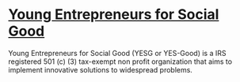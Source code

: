 # [Young Entrepreneurs for Social Good](http://yesg.org)

Young Entrepreneurs for Social Good (YESG or YES-Good) is a IRS registered 501 (c) (3) tax-exempt non profit organization that aims to implement innovative solutions to widespread problems. 

